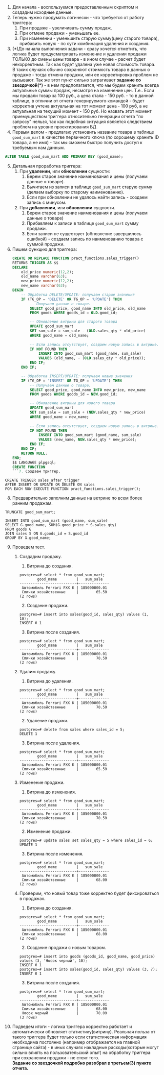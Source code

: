 1. Для начала - воспользуемся предоставленным скриптом и создадим исходные данные.
1. Теперь нужно продумать логически - что требуется от работу триггера:
	1. При продаже - увеличивать сумму продаж.
	1. При отмене продажи - уменьшать ее.
	1. При изменении - уменьшить старую сумму(цену старого товара), прибавить новую - по сути комбинация удаления и создания.
1. (\*)До начала выполнения задачи - сразу хочется отметить, что логика будет предусматривать изменение и удалении продажи ТОЛЬКО до смены цены товара - в ином случае - расчет будет некорректным. Так как будет удалена уже новая стоимость товара. В таких случаях обычно сохраняют стоимость товара в данных о продаже - тогда отмена продажи, или ее корректировка проблем не вызывают.
	Так же этот пункт сильно затрагивает **задание со звездочкой(\*)** - в нем предполагается, что мы будем хранить всегда актуальные суммы продаж, несмотря на изменение цен. Т.е.. Если мы продали товар за 100 руб., а цена стала - 150 руб. - то в данной таблице, в отличии от отчета генерируемого командой - будет корректна учтена актуальная на тот момент цена - 100 руб, а не актуальная на текущий момент - 150 руб. Но назвать этот момент приемуществом триггера относительно генерации отчета "по запросу" нельзя, так как подобная ситуация является следствием проблем на уровне проектирования БД.
4. Первым делом - предлагаю установить название товара в таблице `good_sum_mart` в качестве первичного ключа (по хорошему хранить ID товара, а не имя) - так мы сможем быстро получить доступ к требуемым нам данным.
```Sql
ALTER TABLE good_sum_mart ADD PRIMARY KEY (good_name);
```
5. Детальная проработка триггера:
	1. При **удалении**, или **обновлении** сущности:
		1. Берем старое значение наименования и цены (получаем данные о товаре).
		1. Вычитаем из записи в таблице `good_sum_mart` старую сумму (делаем выборку по старому наименованию).
		1. Если при обновлении не удалось найти запись - создаем запись с минусом.
	2. При **добавлении**, или **обновлении** сущности.
		1. Берем старое значение наименования и цены (получаем данные о товаре)
		1. Прибавляем к записи в таблице `good_sum_mart` сумму продажи.
		1. Если записи не существует (обновление завершилось ошибкой) - создаем запись по наименованию товара с суммой продажи.
6. Пишем функцию для триггера:
	```Sql
	CREATE OR REPLACE FUNCTION pract_functions.sales_trigger()
	RETURNS TRIGGER AS $$
	DECLARE
	    old_price numeric(12,2);
	    old_name varchar(63);
	    new_price numeric(12,2);
	    new_name varchar(63);
	BEGIN
	    -- Обработка DELETE/UPDATE: получаем старые значения
	    IF (TG_OP = 'DELETE' OR TG_OP = 'UPDATE') THEN
			-- Получаем данные о товаре.
	        SELECT good_price, good_name INTO old_price, old_name
	        FROM goods WHERE goods_id = OLD.good_id;
	
	        -- Обновление витрины для старого товара
	        UPDATE good_sum_mart 
	        SET sum_sale = sum_sale - (OLD.sales_qty * old_price)
	        WHERE good_name = old_name;
	        
	        -- Если запись отсутствует, создаем новую запись в витрине.
	        IF NOT FOUND THEN
	            INSERT INTO good_sum_mart (good_name, sum_sale)
	            VALUES (old_name, - (OLD.sales_qty * old_price));
	        END IF;
	    END IF;
	
	    -- Обработка INSERT/UPDATE: получаем новые значения
	    IF (TG_OP = 'INSERT' OR TG_OP = 'UPDATE') THEN
			-- Получаем данные о товаре.
	        SELECT good_price, good_name INTO new_price, new_name
	        FROM goods WHERE goods_id = NEW.good_id;
	
	        -- Обновление витрины для нового товара
	        UPDATE good_sum_mart 
	        SET sum_sale = sum_sale + (NEW.sales_qty * new_price)
	        WHERE good_name = new_name;
	        
			-- Если запись отсутствует, создаем новую запись в витрине.
	        IF NOT FOUND THEN
	            INSERT INTO good_sum_mart (good_name, sum_sale)
	            VALUES (new_name, NEW.sales_qty * new_price);
	        END IF;
	    END IF;
	    RETURN NULL;
	END;
	$$ LANGUAGE plpgsql;
	CREATE FUNCTION
	```7. Создаем триггер.
```
CREATE TRIGGER sales_after_trigger
AFTER INSERT OR UPDATE OR DELETE ON sales
FOR EACH ROW EXECUTE FUNCTION pract_functions.sales_trigger();
```
8. Предварительно заполним данные на ветрине по всем более ранним продажам.
```
TRUNCATE good_sum_mart;

INSERT INTO good_sum_mart (good_name, sum_sale)
SELECT G.good_name, SUM(G.good_price * S.sales_qty)
FROM goods G
JOIN sales S ON G.goods_id = S.good_id
GROUP BY G.good_name;
```

9. Проведем тест.
	1. Создадим продажу.
		1. Витрина до создания.

		```
		postgres=# select * from good_sum_mart;
		        good_name         |   sum_sale
		--------------------------+--------------
		 Автомобиль Ferrari FXX K | 185000000.01
		 Спички хозайственные     |        65.50
		(2 rows)
		```

		2. Создание продажи.

		```
		postgres=# insert into sales(good_id, sales_qty) values (1, 10);
		INSERT 0 1
		```

		3. Витрина после создания.

		```
		postgres=# select * from good_sum_mart;
		        good_name         |   sum_sale
		--------------------------+--------------
		 Автомобиль Ferrari FXX K | 185000000.01
		 Спички хозайственные     |        70.50
		(2 rows)
		```

	2. Удалим продажу.
		1. Витрина до удаления.

		```
		postgres=# select * from good_sum_mart;
		        good_name         |   sum_sale
		--------------------------+--------------
		 Автомобиль Ferrari FXX K | 185000000.01
		 Спички хозайственные     |        70.50
		(2 rows)
		```

		2. Удаление продажи.
		```
		postgres=# delete from sales where sales_id = 5;
		DELETE 1
		```
		
		3. Витрина после удаления.
		
		```
		postgres=# select * from good_sum_mart;
		        good_name         |   sum_sale
		--------------------------+--------------
		 Автомобиль Ferrari FXX K | 185000000.01
		 Спички хозайственные     |        65.50
		(2 rows)
		```

	3. Изменение продажи.
		1. Витрина до изменения.
		
		```
		postgres=# select * from good_sum_mart;
		        good_name         |   sum_sale
		--------------------------+--------------
		 Автомобиль Ferrari FXX K | 185000000.01
		 Спички хозайственные     |        70.50
		(2 rows)
		```
		
		2. Изменение продажи.
		
		```
		postgres=# update sales set sales_qty = 5 where sales_id = 6;
		UPDATE 1
		```
		
		3. Витрина после изменения.
		
		```
		postgres=# select * from good_sum_mart;
		        good_name         |   sum_sale
		--------------------------+--------------
		 Автомобиль Ferrari FXX K | 185000000.01
		 Спички хозайственные     |        68.00
		(2 rows)
		```

	4. Проверим, что новый товар тоже корректно будет фиксироваться в продажах.
		1. Витрина до создания.
		
		```
		postgres=# select * from good_sum_mart;
		        good_name         |   sum_sale
		--------------------------+--------------
		 Автомобиль Ferrari FXX K | 185000000.01
		 Спички хозайственные     |        68.00
		(2 rows)
		```
		
		2. Создание продажи с новым товаром.
		
		```
		postgres=# insert into goods (goods_id, good_name, good_price) values (3, 'Носок черный', 10);
		INSERT 0 1
		postgres=# insert into sales(good_id, sales_qty) values (3, 7);
		INSERT 0 1
		```
		
		3. Витрина после создания.
		
		```
		postgres=# select * from good_sum_mart;
		        good_name         |   sum_sale
		--------------------------+--------------
		 Автомобиль Ferrari FXX K | 185000000.01
		 Спички хозайственные     |        68.00
		 Носок черный             |        70.00
		(3 rows)
		```
		
1. Подведем итоги - логика триггера корректно работает и автоматически обновляет статистику(витрину).
Реальная польза от такого триггера будет только если статистическая информация необходима постоянно (например отображается на главной странице сайта) - в иных случаях накладные расходы(которые могут сильно влиять на пользовательский опыт) на обработку триггера при сохранении продажи - не стоят того.	
**Задание со звездочкой подробно разобрал в третьем(3) пункте отчета.**
